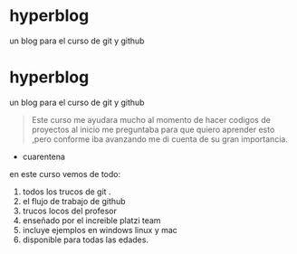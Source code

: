 # hyperblog
un blog para el curso de git y github
# hyperblog
un blog para el curso de git y github
> Este curso me ayudara mucho al momento de hacer codigos de proyectos al inicio me preguntaba para que quiero aprender esto ,pero conforme iba avanzando me di cuenta de su gran importancia.
- cuarentena

en este curso vemos de todo:
1. todos los trucos de git .
1. el flujo de trabajo de github
1. trucos locos del profesor
1. enseñado por el increible platzi team
1. incluye ejemplos en windows linux y mac
1. disponible para todas las edades.